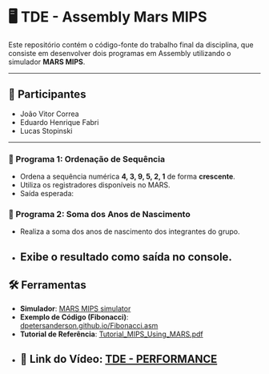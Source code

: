 # 🖥️ TDE - Assembly Mars MIPS

Este repositório contém o código-fonte do trabalho final da disciplina, que consiste em desenvolver dois programas em Assembly utilizando o simulador **MARS MIPS**.

---

## 👥 Participantes

- João Vitor Correa
- Eduardo Henrique Fabri
- Lucas Stopinski

---

### 🔹 Programa 1: Ordenação de Sequência

- Ordena a sequência numérica **4, 3, 9, 5, 2, 1** de forma **crescente**.
- Utiliza os registradores disponíveis no MARS.
- Saída esperada:

### 🔹 Programa 2: Soma dos Anos de Nascimento

- Realiza a soma dos anos de nascimento dos integrantes do grupo.
- Exibe o resultado como saída no console.
  ---

## 🛠️ Ferramentas

- **Simulador**: [MARS MIPS simulator](http://courses.missouristate.edu/kenvollmar/mars/)
- **Exemplo de Código (Fibonacci)**: [dpetersanderson.github.io/Fibonacci.asm](https://dpetersanderson.github.io/Fibonacci.asm)
- **Tutorial de Referência**: [Tutorial_MIPS_Using_MARS.pdf](http://courses.missouristate.edu/kenvollmar/mars/Tutorial_MIPS_Using_MARS.pdf)
- ## 🔗 Link do Vídeo: [TDE - PERFORMANCE](https://youtu.be/v7Er0pBwQgg)